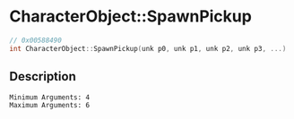 # CharacterObject::SpawnPickup
```c
// 0x00588490
int CharacterObject::SpawnPickup(unk p0, unk p1, unk p2, unk p3, ...)
```
## Description
```
Minimum Arguments: 4
Maximum Arguments: 6
```
